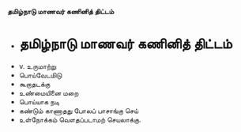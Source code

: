 **தமிழ்நாடு மாணவர் கணினித் திட்டம்**
- # தமிழ்நாடு மாணவர் கணினித் திட்டம்
- v. உருமாற்று
- பொய்வேடமிடு
- கூறாதடக்கு
- உண்மையினை மறை
- பொய்யாக நடி
- கண்டும் காணாதது போலப் பாசாங்கு செய்
- உள்நோக்கம் வௌதப்படாமற் செயலாக்கு.


